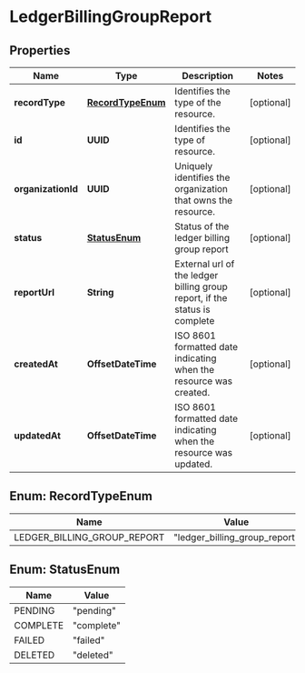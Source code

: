 

# LedgerBillingGroupReport


## Properties

| Name | Type | Description | Notes |
|------------ | ------------- | ------------- | -------------|
|**recordType** | [**RecordTypeEnum**](#RecordTypeEnum) | Identifies the type of the resource. |  [optional] |
|**id** | **UUID** | Identifies the type of resource. |  [optional] |
|**organizationId** | **UUID** | Uniquely identifies the organization that owns the resource. |  [optional] |
|**status** | [**StatusEnum**](#StatusEnum) | Status of the ledger billing group report |  [optional] |
|**reportUrl** | **String** | External url of the ledger billing group report, if the status is complete |  [optional] |
|**createdAt** | **OffsetDateTime** | ISO 8601 formatted date indicating when the resource was created. |  [optional] |
|**updatedAt** | **OffsetDateTime** | ISO 8601 formatted date indicating when the resource was updated. |  [optional] |



## Enum: RecordTypeEnum

| Name | Value |
|---- | -----|
| LEDGER_BILLING_GROUP_REPORT | &quot;ledger_billing_group_report&quot; |



## Enum: StatusEnum

| Name | Value |
|---- | -----|
| PENDING | &quot;pending&quot; |
| COMPLETE | &quot;complete&quot; |
| FAILED | &quot;failed&quot; |
| DELETED | &quot;deleted&quot; |



